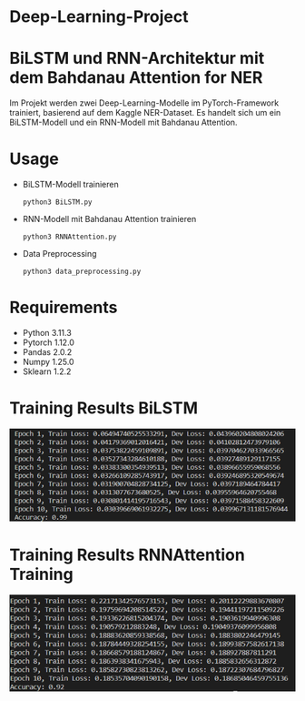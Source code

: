 # Deep-Learning-Project
# BiLSTM und RNN-Architektur mit dem Bahdanau Attention for NER

Im Projekt werden zwei Deep-Learning-Modelle im PyTorch-Framework trainiert, basierend auf dem Kaggle NER-Dataset. Es handelt sich um ein BiLSTM-Modell und ein RNN-Modell mit Bahdanau Attention. 

# Usage
* BiLSTM-Modell trainieren
  ```
  python3 BiLSTM.py
  ```
* RNN-Modell mit Bahdanau Attention trainieren
  
  ```
  python3 RNNAttention.py
  ```
* Data Preprocessing 
  
  ```
  python3 data_preprocessing.py
  ```

# Requirements
* Python 3.11.3
* Pytorch 1.12.0
* Pandas 2.0.2
* Numpy 1.25.0
* Sklearn 1.2.2

# Training Results BiLSTM
![Alt text](/Bilstm_ergebnisse.png?raw=true "BiLSTM Training")

# Training Results RNNAttention Training
![Alt text](/Ergebnisse_RNNAttention.png?raw=true "RNNAttention Training")

